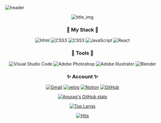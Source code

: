![header](https://capsule-render.vercel.app/api?type=Waving&color=gradient&height=220&section=header&text=soonmac&fontColor=ffff&fontSize=90)
<div align="center">

![title_img](https://user-images.githubusercontent.com/55690712/150562553-bce89d17-e7fe-460b-85b1-c12b85363640.png)

### 🐊 My Stack 🐊
<img alt="Html" src ="https://img.shields.io/badge/HTML5-E34F26.svg?&style=for-the-badge&logo=HTML5&logoColor=white"/> <img alt="CSS3" src ="https://img.shields.io/badge/CSS3-1572B6.svg?&style=for-the-badge&logo=CSS3&logoColor=white"/> <img alt="CSS3" src ="https://img.shields.io/badge/Sass-CC6699.svg?&style=for-the-badge&logo=Sass&logoColor=white"/> 
 <img alt="JavaScript" src ="https://img.shields.io/badge/JavaScriipt-F7DF1E.svg?&style=for-the-badge&logo=JavaScript&logoColor=black"/> <img alt="React" src ="https://img.shields.io/badge/React-61DAFB.svg?&style=for-the-badge&logo=React&logoColor=black"/>

### 🎨 Tools 🎨
<img alt="Visual Studio Code" src ="https://img.shields.io/badge/Visual Studio Code-007ACC.svg?&style=for-the-badge&logo=Visual Studio Code&logoColor=white"/> <img alt="Adobe Photoshop" src ="https://img.shields.io/badge/Adobe Photoshop-31A8FF.svg?&style=for-the-badge&logo=Adobe Photoshop&logoColor=black"/> <img alt="Adobe Illustrator" src ="https://img.shields.io/badge/Adobe Illustrator-FF9A00.svg?&style=for-the-badge&logo=Adobe Illustrator&logoColor=black"/> <img alt="Blender" src ="https://img.shields.io/badge/Blender-F5792A.svg?&style=for-the-badge&logo=Blender&logoColor=black"/>


### ✨ Account ✨
[![Gmail](https://img.shields.io/badge/Gmail-EA4335?style=for-the-badge&logo=Gmail&logoColor=white)](mailto:"hothemp35@gmail.com")
[![velog](https://img.shields.io/badge/Velog-20c997?style=for-the-badge&logo=Velog&logoColor=white)](https://velog.io/@soonmac)
[![Notion](https://img.shields.io/badge/Notion-000000?style=for-the-badge&logo=Notion&logoColor=white)](https://paint-flower-5f0.notion.site/TIL-01687f28163d4864b7e0c6bf11268897)
[![GitHub](https://img.shields.io/badge/GitHub-181717?style=for-the-badge&logo=GitHub&logoColor=white)](https://github.com/soonmac)

[![Anurag's GitHub stats](https://github-readme-stats.vercel.app/api?username=soonmac&theme=buefy)](https://github.com/soonmac/github-readme-stats)
  
 [![Top Langs](https://github-readme-stats.vercel.app/api/top-langs/?username=soonmac)](https://github.com/soonmac/github-readme-stats)

 [![Hits](https://hits.seeyoufarm.com/api/count/incr/badge.svg?url=https%3A%2F%2Fgithub.com%2Fgjbae1212%2Fhit-counter&count_bg=%235DE5EA&title_bg=%23FB9AFF&icon=&icon_color=%23E7E7E7&title=hits&edge_flat=false)](https://hits.seeyoufarm.com)
  
  </div>
